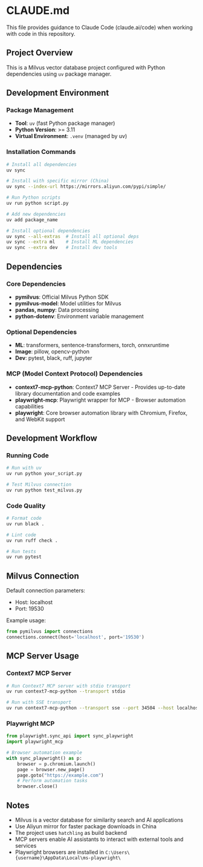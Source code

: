 # CLAUDE.md

This file provides guidance to Claude Code (claude.ai/code) when working with code in this repository.

## Project Overview

This is a Milvus vector database project configured with Python dependencies using `uv` package manager.

## Development Environment

### Package Management
- **Tool**: `uv` (fast Python package manager)
- **Python Version**: >= 3.11
- **Virtual Environment**: `.venv` (managed by uv)

### Installation Commands
```bash
# Install all dependencies
uv sync

# Install with specific mirror (China)
uv sync --index-url https://mirrors.aliyun.com/pypi/simple/

# Run Python scripts
uv run python script.py

# Add new dependencies
uv add package_name

# Install optional dependencies
uv sync --all-extras  # Install all optional deps
uv sync --extra ml    # Install ML dependencies
uv sync --extra dev   # Install dev tools
```

## Dependencies

### Core Dependencies
- **pymilvus**: Official Milvus Python SDK
- **pymilvus-model**: Model utilities for Milvus
- **pandas, numpy**: Data processing
- **python-dotenv**: Environment variable management

### Optional Dependencies
- **ML**: transformers, sentence-transformers, torch, onnxruntime
- **Image**: pillow, opencv-python
- **Dev**: pytest, black, ruff, jupyter

### MCP (Model Context Protocol) Dependencies
- **context7-mcp-python**: Context7 MCP Server - Provides up-to-date library documentation and code examples
- **playwright-mcp**: Playwright wrapper for MCP - Browser automation capabilities
- **playwright**: Core browser automation library with Chromium, Firefox, and WebKit support

## Development Workflow

### Running Code
```bash
# Run with uv
uv run python your_script.py

# Test Milvus connection
uv run python test_milvus.py
```

### Code Quality
```bash
# Format code
uv run black .

# Lint code
uv run ruff check .

# Run tests
uv run pytest
```

## Milvus Connection

Default connection parameters:
- Host: localhost
- Port: 19530

Example usage:
```python
from pymilvus import connections
connections.connect(host='localhost', port='19530')
```

## MCP Server Usage

### Context7 MCP Server
```bash
# Run Context7 MCP server with stdio transport
uv run context7-mcp-python --transport stdio

# Run with SSE transport
uv run context7-mcp-python --transport sse --port 34504 --host localhost
```

### Playwright MCP
```python
from playwright.sync_api import sync_playwright
import playwright_mcp

# Browser automation example
with sync_playwright() as p:
    browser = p.chromium.launch()
    page = browser.new_page()
    page.goto("https://example.com")
    # Perform automation tasks
    browser.close()
```

## Notes

- Milvus is a vector database for similarity search and AI applications
- Use Aliyun mirror for faster package downloads in China
- The project uses `hatchling` as build backend
- MCP servers enable AI assistants to interact with external tools and services
- Playwright browsers are installed in `C:\Users\{username}\AppData\Local\ms-playwright\`